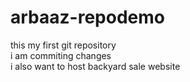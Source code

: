 # arbaaz-repodemo
this my first git repository
<br>
i am commiting changes
<br>
i also want to host backyard sale website
